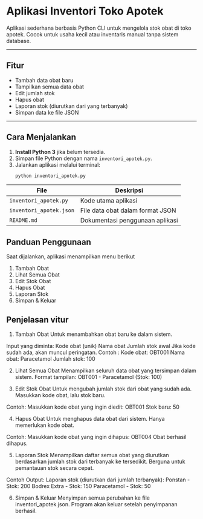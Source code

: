 # Aplikasi Inventori Toko Apotek

Aplikasi sederhana berbasis Python CLI untuk mengelola stok obat di toko apotek. Cocok untuk usaha kecil atau inventaris manual tanpa sistem database.

---

## Fitur

- Tambah data obat baru
- Tampilkan semua data obat
- Edit jumlah stok
- Hapus obat
- Laporan stok (diurutkan dari yang terbanyak)
- Simpan data ke file JSON

---

## Cara Menjalankan

1. **Install Python 3** jika belum tersedia.
2. Simpan file Python dengan nama `inventori_apotek.py`.
3. Jalankan aplikasi melalui terminal:
   ```bash
   python inventori_apotek.py
| File                    | Deskripsi                        |
| ----------------------- | -------------------------------- |
| `inventori_apotek.py`   | Kode utama aplikasi              |
| `inventori_apotek.json` | File data obat dalam format JSON |
| `README.md`             | Dokumentasi penggunaan aplikasi  |

## Panduan Penggunaan 
Saat dijalankan, aplikasi menampilkan menu berikut
1. Tambah Obat
2. Lihat Semua Obat
3. Edit Stok Obat
4. Hapus Obat
5. Laporan Stok
6. Simpan & Keluar

## Penjelasan vitur 
1. Tambah Obat
Untuk menambahkan obat baru ke dalam sistem.

Input yang diminta:
Kode obat (unik)
Nama obat
Jumlah stok awal
Jika kode sudah ada, akan muncul peringatan.
Contoh :
Kode obat: OBT001
Nama obat: Paracetamol
Jumlah stok: 100

2. Lihat Semua Obat
Menampilkan seluruh data obat yang tersimpan dalam sistem.
Format tampilan:
OBT001 - Paracetamol (Stok: 100)

3. Edit Stok Obat
Untuk mengubah jumlah stok dari obat yang sudah ada.
Masukkan kode obat, lalu stok baru.

Contoh:
Masukkan kode obat yang ingin diedit: OBT001
Stok baru: 50

4. Hapus Obat
Untuk menghapus data obat dari sistem.
Hanya memerlukan kode obat.

Contoh:
Masukkan kode obat yang ingin dihapus: OBT004
Obat berhasil dihapus.

5. Laporan Stok
Menampilkan daftar semua obat yang diurutkan berdasarkan jumlah stok dari terbanyak ke tersedikit.
Berguna untuk pemantauan stok secara cepat.

Contoh Output:
Laporan stok (diurutkan dari jumlah terbanyak):
Ponstan - Stok: 200
Bodrex Extra - Stok: 150
Paracetamol - Stok: 50

6. Simpan & Keluar
Menyimpan semua perubahan ke file inventori_apotek.json.
Program akan keluar setelah penyimpanan berhasil.
